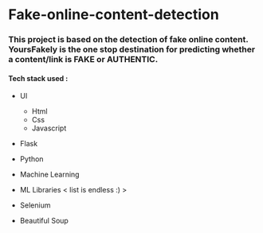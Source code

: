 # Fake-online-content-detection 
### This project is based on the detection of fake online content. YoursFakely is the one stop destination for predicting whether a content/link is FAKE or AUTHENTIC.  
#### Tech stack used :

- UI
    - Html
    - Css
    - Javascript

- Flask
- Python
- Machine Learning
- ML Libraries < list is endless :) >
- Selenium
- Beautiful Soup

